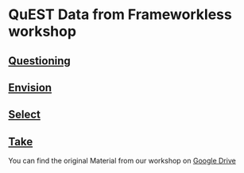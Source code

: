 # QuEST Data from Frameworkless workshop

## [Questioning](https://github.com/frameworkless-movement/manifesto/blob/master/QuEST/Question.svg)

## [Envision](https://github.com/frameworkless-movement/manifesto/blob/master/QuEST/English/ENVISION.MD)

## [Select](https://github.com/frameworkless-movement/manifesto/blob/master/QuEST/English/SELECT.MD)


## [Take](https://docs.google.com/spreadsheets/d/15DaeSvxpRwXG9UFfTagVRSl-JqjqLv_15_UzFeUsiW4/edit?usp=sharing)

You can find the original Material from our workshop on [Google Drive](https://drive.google.com/drive/folders/1toegTODc3ED_YO7ND81MUE4ZtOkqks_m?usp=sharing)